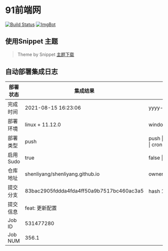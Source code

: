 # 91前端网

[![Build Status](https://www.travis-ci.org/shenliyang/shenliyang.github.io.svg?branch=dev)](https://travis-ci.org/shenliyang/shenliyang.github.io)
[![ImgBot](https://img.shields.io/badge/ImgBot-build-brightgreen.svg)]()

## 使用Snippet 主题
>  Theme by Snippet [主题下载](https://github.com/shenliyang/hexo-theme-snippet)

## 自动部署集成日志
部署状态 | 集成结果 | 参考值
---|---|---
完成时间 | 2021-08-15 16:23:06 | yyyy-mm-dd hh:mm:ss
部署环境 | linux + 11.12.0 | window \| linux + stable
部署类型 | push | push \| pull_request \| api \| cron
启用Sudo | true | false \| true
仓库地址 | shenliyang/shenliyang.github.io | owner_name/repo_name
提交分支 | 83bac2905fddda4fda4ff50a9b7517bc460ac3a5 | hash 16位
提交信息 | feat: 更新配置 |
Job ID   | 531477280 |
Job NUM  | 356.1 |
